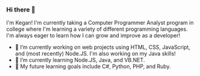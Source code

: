 ### Hi there 👋

I'm Kegan! I'm currently taking a Computer Programmer Analyst program in college where I'm learning a variety of different programming languages. I'm always eager to learn how I can grow and improve as a developer!

- 🔭 I’m currently working on web projects using HTML, CSS, JavaScript, and (most recently) Node.JS. I'm also working on my Java skills!
- 🌱 I’m currently learning Node.JS, Java, and VB.NET.
- 🚀 My future learning goals include C#, Python, PHP, and Ruby.
